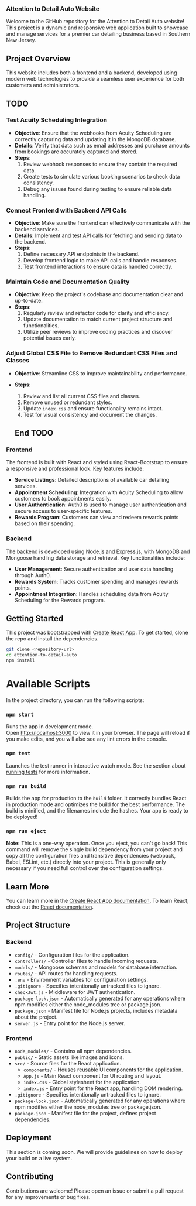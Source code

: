 ### Attention to Detail Auto Website

Welcome to the GitHub repository for the Attention to Detail Auto website! This project is a dynamic and responsive web application built to showcase and manage services for a premier car detailing business based in Southern New Jersey.

## Project Overview

This website includes both a frontend and a backend, developed using modern web technologies to provide a seamless user experience for both customers and administrators.

## TODO

### Test Acuity Scheduling Integration

- **Objective**: Ensure that the webhooks from Acuity Scheduling are correctly capturing data and updating it in the MongoDB database.
- **Details**: Verify that data such as email addresses and purchase amounts from bookings are accurately captured and stored.
- **Steps**:
  1. Review webhook responses to ensure they contain the required data.
  2. Create tests to simulate various booking scenarios to check data consistency.
  3. Debug any issues found during testing to ensure reliable data handling.

### Connect Frontend with Backend API Calls

- **Objective**: Make sure the frontend can effectively communicate with the backend services.
- **Details**: Implement and test API calls for fetching and sending data to the backend.
- **Steps**:
  1. Define necessary API endpoints in the backend.
  2. Develop frontend logic to make API calls and handle responses.
  3. Test frontend interactions to ensure data is handled correctly.

### Maintain Code and Documentation Quality

- **Objective**: Keep the project's codebase and documentation clear and up-to-date.
- **Steps**:
  1. Regularly review and refactor code for clarity and efficiency.
  2. Update documentation to match current project structure and functionalities.
  3. Utilize peer reviews to improve coding practices and discover potential issues early.

### Adjust Global CSS File to Remove Redundant CSS Files and Classes

- **Objective**: Streamline CSS to improve maintainability and performance.
- **Steps**:

  1. Review and list all current CSS files and classes.
  2. Remove unused or redundant styles.
  3. Update `index.css` and ensure functionality remains intact.
  4. Test for visual consistency and document the changes.

  ## End TODO

### Frontend

The frontend is built with React and styled using React-Bootstrap to ensure a responsive and professional look. Key features include:

- **Service Listings**: Detailed descriptions of available car detailing services.
- **Appointment Scheduling**: Integration with Acuity Scheduling to allow customers to book appointments easily.
- **User Authentication**: Auth0 is used to manage user authentication and secure access to user-specific features.
- **Rewards Program**: Customers can view and redeem rewards points based on their spending.

### Backend

The backend is developed using Node.js and Express.js, with MongoDB and Mongoose handling data storage and retrieval. Key functionalities include:

- **User Management**: Secure authentication and user data handling through Auth0.
- **Rewards System**: Tracks customer spending and manages rewards points.
- **Appointment Integration**: Handles scheduling data from Acuity Scheduling for the Rewards program.

## Getting Started

This project was bootstrapped with [Create React App](https://github.com/facebook/create-react-app). To get started, clone the repo and install the dependencies.

```bash
git clone <repository-url>
cd attention-to-detail-auto
npm install
```

# Available Scripts

In the project directory, you can run the following scripts:

### `npm start`

Runs the app in development mode.  
Open [http://localhost:3000](http://localhost:3000) to view it in your browser. The page will reload if you make edits, and you will also see any lint errors in the console.

### `npm test`

Launches the test runner in interactive watch mode. See the section about [running tests](https://facebook.github.io/create-react-app/docs/running-tests) for more information.

### `npm run build`

Builds the app for production to the `build` folder. It correctly bundles React in production mode and optimizes the build for the best performance. The build is minified, and the filenames include the hashes. Your app is ready to be deployed!

### `npm run eject`

**Note:** This is a one-way operation. Once you eject, you can't go back! This command will remove the single build dependency from your project and copy all the configuration files and transitive dependencies (webpack, Babel, ESLint, etc.) directly into your project. This is generally only necessary if you need full control over the configuration settings.

## Learn More

You can learn more in the [Create React App documentation](https://facebook.github.io/create-react-app/docs/getting-started). To learn React, check out the [React documentation](https://reactjs.org/).

## Project Structure

### Backend

- `config/` - Configuration files for the application.
- `controllers/` - Controller files to handle incoming requests.
- `models/` - Mongoose schemas and models for database interaction.
- `routes/` - API routes for handling requests.
- `.env` - Environment variables for configuration settings.
- `.gitignore` - Specifies intentionally untracked files to ignore.
- `checkJwt.js` - Middleware for JWT authentication.
- `package-lock.json` - Automatically generated for any operations where npm modifies either the node_modules tree or package.json.
- `package.json` - Manifest file for Node.js projects, includes metadata about the project.
- `server.js` - Entry point for the Node.js server.

### Frontend

- `node_modules/` - Contains all npm dependencies.
- `public/` - Static assets like images and icons.
- `src/` - Source files for the React application.
  - `components/` - Houses reusable UI components for the application.
  - `App.js` - Main React component for UI routing and layout.
  - `index.css` - Global stylesheet for the application.
  - `index.js` - Entry point for the React app, handling DOM rendering.
- `.gitignore` - Specifies intentionally untracked files to ignore.
- `package-lock.json` - Automatically generated for any operations where npm modifies either the node_modules tree or package.json.
- `package.json` - Manifest file for the project, defines project dependencies.

## Deployment

This section is coming soon. We will provide guidelines on how to deploy your build on a live system.

## Contributing

Contributions are welcome! Please open an issue or submit a pull request for any improvements or bug fixes.
